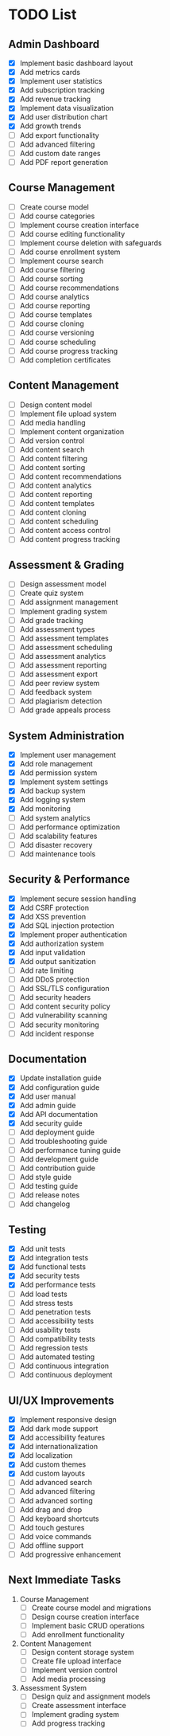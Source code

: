 # TODO List

## Admin Dashboard
- [x] Implement basic dashboard layout
- [x] Add metrics cards
- [x] Implement user statistics
- [x] Add subscription tracking
- [x] Add revenue tracking
- [x] Implement data visualization
- [x] Add user distribution chart
- [x] Add growth trends
- [ ] Add export functionality
- [ ] Add advanced filtering
- [ ] Add custom date ranges
- [ ] Add PDF report generation

## Course Management
- [ ] Create course model
- [ ] Add course categories
- [ ] Implement course creation interface
- [ ] Add course editing functionality
- [ ] Implement course deletion with safeguards
- [ ] Add course enrollment system
- [ ] Implement course search
- [ ] Add course filtering
- [ ] Add course sorting
- [ ] Add course recommendations
- [ ] Add course analytics
- [ ] Add course reporting
- [ ] Add course templates
- [ ] Add course cloning
- [ ] Add course versioning
- [ ] Add course scheduling
- [ ] Add course progress tracking
- [ ] Add completion certificates

## Content Management
- [ ] Design content model
- [ ] Implement file upload system
- [ ] Add media handling
- [ ] Implement content organization
- [ ] Add version control
- [ ] Add content search
- [ ] Add content filtering
- [ ] Add content sorting
- [ ] Add content recommendations
- [ ] Add content analytics
- [ ] Add content reporting
- [ ] Add content templates
- [ ] Add content cloning
- [ ] Add content scheduling
- [ ] Add content access control
- [ ] Add content progress tracking

## Assessment & Grading
- [ ] Design assessment model
- [ ] Create quiz system
- [ ] Add assignment management
- [ ] Implement grading system
- [ ] Add grade tracking
- [ ] Add assessment types
- [ ] Add assessment templates
- [ ] Add assessment scheduling
- [ ] Add assessment analytics
- [ ] Add assessment reporting
- [ ] Add assessment export
- [ ] Add peer review system
- [ ] Add feedback system
- [ ] Add plagiarism detection
- [ ] Add grade appeals process

## System Administration
- [x] Implement user management
- [x] Add role management
- [x] Add permission system
- [x] Implement system settings
- [x] Add backup system
- [x] Add logging system
- [x] Add monitoring
- [ ] Add system analytics
- [ ] Add performance optimization
- [ ] Add scalability features
- [ ] Add disaster recovery
- [ ] Add maintenance tools

## Security & Performance
- [x] Implement secure session handling
- [x] Add CSRF protection
- [x] Add XSS prevention
- [x] Add SQL injection protection
- [x] Implement proper authentication
- [x] Add authorization system
- [x] Add input validation
- [x] Add output sanitization
- [ ] Add rate limiting
- [ ] Add DDoS protection
- [ ] Add SSL/TLS configuration
- [ ] Add security headers
- [ ] Add content security policy
- [ ] Add vulnerability scanning
- [ ] Add security monitoring
- [ ] Add incident response

## Documentation
- [x] Update installation guide
- [x] Add configuration guide
- [x] Add user manual
- [x] Add admin guide
- [x] Add API documentation
- [x] Add security guide
- [ ] Add deployment guide
- [ ] Add troubleshooting guide
- [ ] Add performance tuning guide
- [ ] Add development guide
- [ ] Add contribution guide
- [ ] Add style guide
- [ ] Add testing guide
- [ ] Add release notes
- [ ] Add changelog

## Testing
- [x] Add unit tests
- [x] Add integration tests
- [x] Add functional tests
- [x] Add security tests
- [x] Add performance tests
- [ ] Add load tests
- [ ] Add stress tests
- [ ] Add penetration tests
- [ ] Add accessibility tests
- [ ] Add usability tests
- [ ] Add compatibility tests
- [ ] Add regression tests
- [ ] Add automated testing
- [ ] Add continuous integration
- [ ] Add continuous deployment

## UI/UX Improvements
- [x] Implement responsive design
- [x] Add dark mode support
- [x] Add accessibility features
- [x] Add internationalization
- [x] Add localization
- [x] Add custom themes
- [x] Add custom layouts
- [ ] Add advanced search
- [ ] Add advanced filtering
- [ ] Add advanced sorting
- [ ] Add drag and drop
- [ ] Add keyboard shortcuts
- [ ] Add touch gestures
- [ ] Add voice commands
- [ ] Add offline support
- [ ] Add progressive enhancement

## Next Immediate Tasks
1. Course Management
   - [ ] Create course model and migrations
   - [ ] Design course creation interface
   - [ ] Implement basic CRUD operations
   - [ ] Add enrollment functionality

2. Content Management
   - [ ] Design content storage system
   - [ ] Create file upload interface
   - [ ] Implement version control
   - [ ] Add media processing

3. Assessment System
   - [ ] Design quiz and assignment models
   - [ ] Create assessment interface
   - [ ] Implement grading system
   - [ ] Add progress tracking 